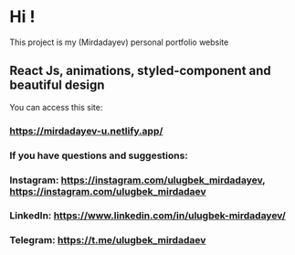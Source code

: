 # Hi !

This project is my (Mirdadayev) personal portfolio website

## React Js, animations, styled-component and beautiful design

You can access this site:

### https://mirdadayev-u.netlify.app/

### If you have questions and suggestions: 
### Instagram: https://instagram.com/ulugbek_mirdadayev,  https://instagram.com/ulugbek_mirdadaev
### LinkedIn: https://www.linkedin.com/in/ulugbek-mirdadayev/
### Telegram: https://t.me/ulugbek_mirdadaev

